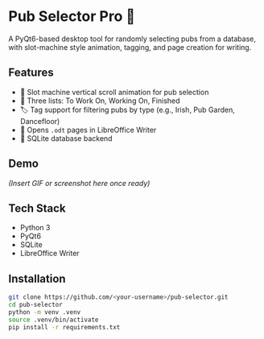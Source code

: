 # Pub Selector Pro 🍺

A PyQt6-based desktop tool for randomly selecting pubs from a database, 
with slot-machine style animation, tagging, and page creation for writing.

## Features
- 🎰 Slot machine vertical scroll animation for pub selection
- 📂 Three lists: To Work On, Working On, Finished
- 🏷 Tag support for filtering pubs by type (e.g., Irish, Pub Garden, Dancefloor)
- 📄 Opens `.odt` pages in LibreOffice Writer
- 💾 SQLite database backend

## Demo
*(Insert GIF or screenshot here once ready)*

## Tech Stack
- Python 3
- PyQt6
- SQLite
- LibreOffice Writer

## Installation
```bash
git clone https://github.com/<your-username>/pub-selector.git
cd pub-selector
python -m venv .venv
source .venv/bin/activate
pip install -r requirements.txt
